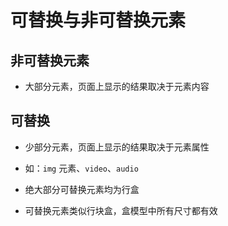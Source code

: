 # 可替换与非可替换元素

## 非可替换元素

+ 大部分元素，页面上显示的结果取决于元素内容

## 可替换

+ 少部分元素，页面上显示的结果取决于元素属性

+ 如：`img` 元素、`video`、`audio`

+ 绝大部分可替换元素均为行盒

+ 可替换元素类似行块盒，盒模型中所有尺寸都有效
